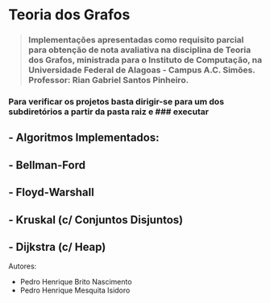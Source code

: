 # Teoria dos Grafos
>### Implementações apresentadas como requisito parcial para obtenção de nota avaliativa na disciplina de Teoria dos Grafos, ministrada para o Instituto de Computação, na Universidade Federal de Alagoas - Campus A.C. Simões.  Professor: Rian Gabriel Santos Pinheiro. 

### Para verificar os projetos basta dirigir-se para um dos subdiretórios a partir da pasta raiz e ### executar 
## - Algoritmos Implementados:
##      - Bellman-Ford
##      - Floyd-Warshall 
##      - Kruskal (c/ Conjuntos Disjuntos)
##      - Dijkstra (c/ Heap)

Autores: 
- Pedro Henrique Brito Nascimento
- Pedro Henrique Mesquita Isidoro
